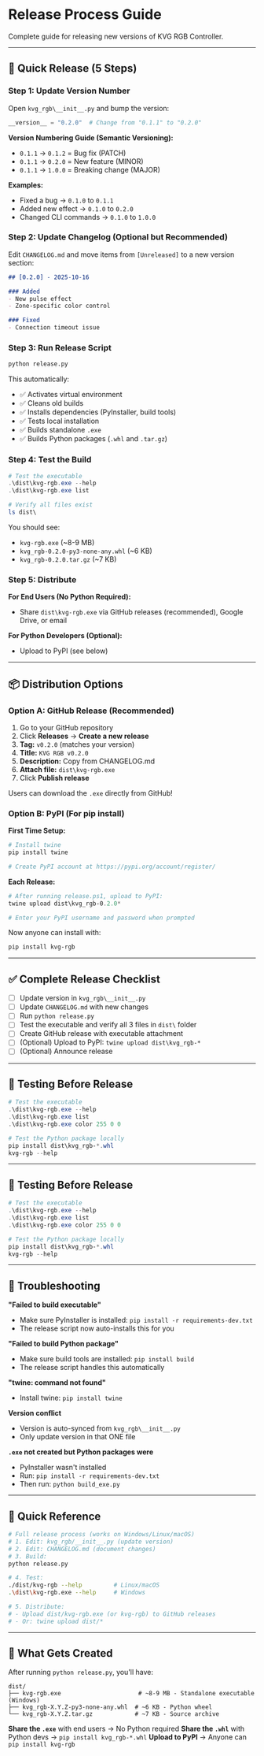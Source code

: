 # Release Process Guide

Complete guide for releasing new versions of KVG RGB Controller.

---

## 🚀 Quick Release (5 Steps)

### Step 1: Update Version Number

Open `kvg_rgb\__init__.py` and bump the version:
```python
__version__ = "0.2.0"  # Change from "0.1.1" to "0.2.0"
```

**Version Numbering Guide (Semantic Versioning):**
- `0.1.1` → `0.1.2` = Bug fix (PATCH)
- `0.1.1` → `0.2.0` = New feature (MINOR)  
- `0.1.1` → `1.0.0` = Breaking change (MAJOR)

**Examples:**
- Fixed a bug → `0.1.0` to `0.1.1`
- Added new effect → `0.1.0` to `0.2.0`
- Changed CLI commands → `0.1.0` to `1.0.0`

### Step 2: Update Changelog (Optional but Recommended)

Edit `CHANGELOG.md` and move items from `[Unreleased]` to a new version section:
```markdown
## [0.2.0] - 2025-10-16

### Added
- New pulse effect
- Zone-specific color control

### Fixed
- Connection timeout issue
```

### Step 3: Run Release Script

```bash
python release.py
```

This automatically:
- ✅ Activates virtual environment
- ✅ Cleans old builds
- ✅ Installs dependencies (PyInstaller, build tools)
- ✅ Tests local installation
- ✅ Builds standalone `.exe`
- ✅ Builds Python packages (`.whl` and `.tar.gz`)

### Step 4: Test the Build

```powershell
# Test the executable
.\dist\kvg-rgb.exe --help
.\dist\kvg-rgb.exe list

# Verify all files exist
ls dist\
```

You should see:
- `kvg-rgb.exe` (~8-9 MB)
- `kvg_rgb-0.2.0-py3-none-any.whl` (~6 KB)
- `kvg_rgb-0.2.0.tar.gz` (~7 KB)

### Step 5: Distribute

**For End Users (No Python Required):**
- Share `dist\kvg-rgb.exe` via GitHub releases (recommended), Google Drive, or email

**For Python Developers (Optional):**
- Upload to PyPI (see below)

---

## 📦 Distribution Options

### Option A: GitHub Release (Recommended)

1. Go to your GitHub repository
2. Click **Releases** → **Create a new release**
3. **Tag:** `v0.2.0` (matches your version)
4. **Title:** `KVG RGB v0.2.0`
5. **Description:** Copy from CHANGELOG.md
6. **Attach file:** `dist\kvg-rgb.exe`
7. Click **Publish release**

Users can download the `.exe` directly from GitHub!

### Option B: PyPI (For pip install)

**First Time Setup:**
```powershell
# Install twine
pip install twine

# Create PyPI account at https://pypi.org/account/register/
```

**Each Release:**
```powershell
# After running release.ps1, upload to PyPI:
twine upload dist\kvg_rgb-0.2.0*

# Enter your PyPI username and password when prompted
```

Now anyone can install with:
```powershell
pip install kvg-rgb
```

---

## ✅ Complete Release Checklist

- [ ] Update version in `kvg_rgb\__init__.py`
- [ ] Update `CHANGELOG.md` with new changes
- [ ] Run `python release.py`
- [ ] Test the executable and verify all 3 files in `dist\` folder
- [ ] Create GitHub release with executable attachment
- [ ] (Optional) Upload to PyPI: `twine upload dist\kvg_rgb-*`
- [ ] (Optional) Announce release

---

## 🔧 Testing Before Release

```powershell
# Test the executable
.\dist\kvg-rgb.exe --help
.\dist\kvg-rgb.exe list
.\dist\kvg-rgb.exe color 255 0 0

# Test the Python package locally
pip install dist\kvg_rgb-*.whl
kvg-rgb --help
```

---

## 🔧 Testing Before Release

```powershell
# Test the executable
.\dist\kvg-rgb.exe --help
.\dist\kvg-rgb.exe list
.\dist\kvg-rgb.exe color 255 0 0

# Test the Python package locally
pip install dist\kvg_rgb-*.whl
kvg-rgb --help
```

---

## 🐛 Troubleshooting

**"Failed to build executable"**
- Make sure PyInstaller is installed: `pip install -r requirements-dev.txt`
- The release script now auto-installs this for you

**"Failed to build Python package"**
- Make sure build tools are installed: `pip install build`
- The release script handles this automatically

**"twine: command not found"**
- Install twine: `pip install twine`

**Version conflict**
- Version is auto-synced from `kvg_rgb\__init__.py`
- Only update version in that ONE file

**`.exe` not created but Python packages were**
- PyInstaller wasn't installed
- Run: `pip install -r requirements-dev.txt`
- Then run: `python build_exe.py`

---

## 📝 Quick Reference

```bash
# Full release process (works on Windows/Linux/macOS)
# 1. Edit: kvg_rgb/__init__.py (update version)
# 2. Edit: CHANGELOG.md (document changes)
# 3. Build:
python release.py

# 4. Test:
./dist/kvg-rgb --help         # Linux/macOS
.\dist\kvg-rgb.exe --help     # Windows

# 5. Distribute:
# - Upload dist/kvg-rgb.exe (or kvg-rgb) to GitHub releases
# - Or: twine upload dist/*
```

---

## 📂 What Gets Created

After running `python release.py`, you'll have:

```
dist/
├── kvg-rgb.exe                      # ~8-9 MB - Standalone executable (Windows)
├── kvg_rgb-X.Y.Z-py3-none-any.whl  # ~6 KB - Python wheel
└── kvg_rgb-X.Y.Z.tar.gz            # ~7 KB - Source archive
```

**Share the `.exe`** with end users → No Python required
**Share the `.whl`** with Python devs → `pip install kvg_rgb-*.whl`
**Upload to PyPI** → Anyone can `pip install kvg-rgb`

